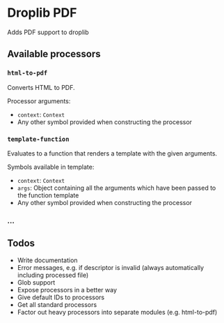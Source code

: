 # Droplib PDF

Adds PDF support to droplib

## Available processors

### `html-to-pdf`

Converts HTML to PDF.

Processor arguments:
- `context`: `Context`
- Any other symbol provided when constructing the processor

### `template-function`

Evaluates to a function that renders a template with the given arguments.

Symbols available in template:
- `context`: `Context`
- `args`: Object containing all the arguments which have been passed to the function template
- Any other symbol provided when constructing the processor

### ...

## Todos

- Write documentation
- Error messages, e.g. if descriptor is invalid (always automatically including processed file)
- Glob support
- Expose processors in a better way
- Give default IDs to processors
- Get all standard processors
- Factor out heavy processors into separate modules (e.g. html-to-pdf)